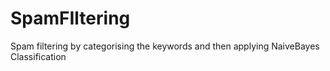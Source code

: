 # SpamFIltering
Spam filtering by categorising the keywords and then applying NaiveBayes Classification
